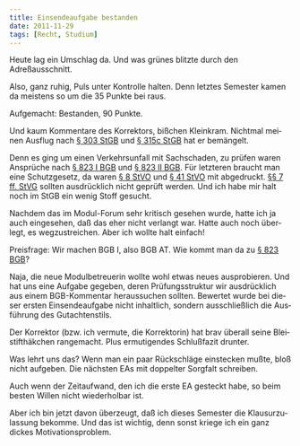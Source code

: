 ```yaml
---
title: Einsendeaufgabe bestanden
date: 2011-11-29
tags: [Recht, Studium]
---
```


Heute lag ein Umschlag da. Und was grü­nes blitzte durch den Adreßausschnitt.

Also, ganz ruhig, Puls unter Kon­trolle hal­ten. Denn letz­tes Semes­ter kamen da meis­tens so um die 35 Punkte bei raus.

Auf­ge­macht: Bestan­den, 90 Punkte.

Und kaum Kom­men­tare des Kor­rek­tors, biß­chen Klein­kram. Nicht­mal mei­nen Aus­flug nach [§ 303 StGB](http://dejure.org/gesetze/StGB/303.html) und [§ 315c StGB](http://dejure.org/gesetze/StGB/315c.html) hat er bemängelt.

Denn es ging um einen Ver­kehrs­un­fall mit Sach­scha­den, zu prü­fen waren Ansprü­che nach [§ 823 I BGB](http://dejure.org/gesetze/BGB/823.html) und [§ 823 II BGB](http://dejure.org/gesetze/BGB/823.html). Für letz­te­ren braucht man eine Schutz­ge­setz, da waren [§ 8 StVO](http://dejure.org/gesetze/StVO/8.html) und [§ 41 StVO](http://dejure.org/gesetze/StVO/41.html) mit abge­druckt. [§§ 7 ff. StVG](http://dejure.org/gesetze/StVG/7.html) soll­ten aus­drück­lich nicht geprüft wer­den. Und ich habe mir halt noch im StGB ein wenig Stoff gesucht.

Nach­dem das im Modul-Forum sehr kri­tisch gese­hen wurde, hatte ich ja auch ein­ge­se­hen, daß das eher nicht ver­langt war. Hatte auch noch über­legt, es weg­zu­strei­chen. Aber ich wollte halt einfach!

Preis­frage: Wir machen BGB I, also BGB AT. Wie kommt man da zu [§ 823 BGB](http://dejure.org/gesetze/BGB/823.html)?

Naja, die neue Modul­be­treue­rin wollte wohl etwas neues aus­pro­bie­ren. Und hat uns eine Auf­gabe gege­ben, deren Prü­fungs­struk­tur wir aus­drück­lich aus einem BGB-Kommentar her­aus­su­chen soll­ten. Bewer­tet wurde bei die­ser ers­ten Ein­sen­de­auf­gabe nicht inhalt­lich, son­dern aus­schließ­lich die Aus­füh­rung des Gutachtenstils.

Der Kor­rek­tor (bzw. ich ver­mute, die Kor­rek­to­rin) hat brav über­all seine Blei­stift­häk­chen ran­ge­macht. Plus ermu­ti­gen­des Schluß­fa­zit drunter.

Was lehrt uns das? Wenn man ein paar Rück­schläge ein­ste­cken mußte, bloß nicht auf­ge­ben. Die nächs­ten EAs mit dop­pel­ter Sorg­falt schreiben.

Auch wenn der Zeit­auf­wand, den ich die erste EA gesteckt habe, so beim bes­ten Wil­len nicht wie­der­hol­bar ist.

Aber ich bin jetzt davon über­zeugt, daß ich die­ses Semes­ter die Klau­sur­zu­las­sung bekomme. Und das ist wich­tig, denn sonst kriege ich ein ganz dickes Motivationsproblem.